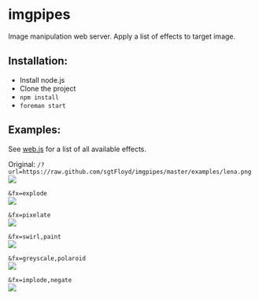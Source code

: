 imgpipes
========
Image manipulation web server. Apply a list of effects to target image.

Installation:
-------------
- Install node.js
- Clone the project
- `npm install`
- `foreman start`

Examples:
------
See [web.js](https://github.com/sgtFloyd/imgpipes/blob/master/web.js) for a list of all available effects.

Original: `/?url=https://raw.github.com/sgtFloyd/imgpipes/master/examples/lena.png`  
![](https://raw.github.com/sgtFloyd/imgpipes/master/examples/lena.png)

`&fx=explode`  
![](https://raw.github.com/sgtFloyd/imgpipes/master/examples/explode.png)

`&fx=pixelate`  
![](https://raw.github.com/sgtFloyd/imgpipes/master/examples/pixelate.png)

`&fx=swirl,paint`  
![](https://raw.github.com/sgtFloyd/imgpipes/master/examples/swirl_paint.png)

`&fx=greyscale,polaroid`  
![](https://raw.github.com/sgtFloyd/imgpipes/master/examples/greyscale_polaroid.png)

`&fx=implode,negate`  
![](https://raw.github.com/sgtFloyd/imgpipes/master/examples/implode_negate.png)
